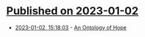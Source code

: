 # [Published on 2023-01-02](index.md)

* [2023-01-02, 15:18:03](https://news.ycombinator.com/item?id=34218774) - [An Ontology of Hope](https://nutcroft.com/blog/an-ontology-of-hope/)
